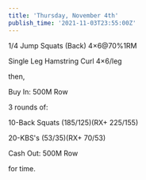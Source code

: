 ```yaml
---
title: 'Thursday, November 4th'
publish_time: '2021-11-03T23:55:00Z'
---
```


1/4 Jump Squats (Back) 4×6\@70%1RM

Single Leg Hamstring Curl 4×6/leg

then,

Buy In: 500M Row

3 rounds of:

10-Back Squats (185/125)(RX+ 225/155)

20-KBS's (53/35)(RX+ 70/53)

Cash Out: 500M Row

for time.
